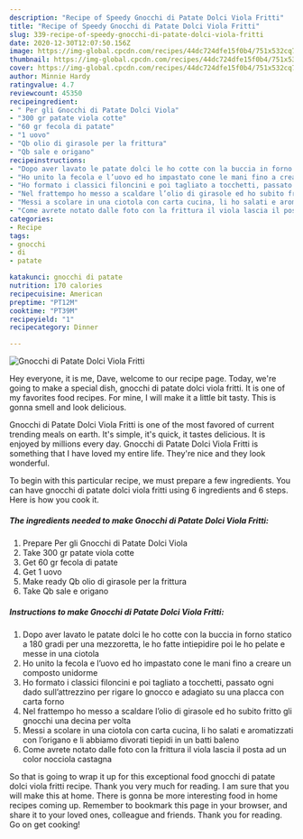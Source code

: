 ```yaml
---
description: "Recipe of Speedy Gnocchi di Patate Dolci Viola Fritti"
title: "Recipe of Speedy Gnocchi di Patate Dolci Viola Fritti"
slug: 339-recipe-of-speedy-gnocchi-di-patate-dolci-viola-fritti
date: 2020-12-30T12:07:50.156Z
image: https://img-global.cpcdn.com/recipes/44dc724dfe15f0b4/751x532cq70/gnocchi-di-patate-dolci-viola-fritti-recipe-main-photo.jpg
thumbnail: https://img-global.cpcdn.com/recipes/44dc724dfe15f0b4/751x532cq70/gnocchi-di-patate-dolci-viola-fritti-recipe-main-photo.jpg
cover: https://img-global.cpcdn.com/recipes/44dc724dfe15f0b4/751x532cq70/gnocchi-di-patate-dolci-viola-fritti-recipe-main-photo.jpg
author: Minnie Hardy
ratingvalue: 4.7
reviewcount: 45350
recipeingredient:
- " Per gli Gnocchi di Patate Dolci Viola"
- "300 gr patate viola cotte"
- "60 gr fecola di patate"
- "1 uovo"
- "Qb olio di girasole per la frittura"
- "Qb sale e origano"
recipeinstructions:
- "Dopo aver lavato le patate dolci le ho cotte con la buccia in forno statico a 180 gradi per una mezzoretta, le ho fatte intiepidire poi le ho pelate e messe in una ciotola"
- "Ho unito la fecola e l’uovo ed ho impastato cone le mani fino a creare un composto unidorme"
- "Ho formato i classici filoncini e poi tagliato a tocchetti, passato ogni dado sull’attrezzino per rigare lo gnocco e adagiato su una placca con carta forno"
- "Nel frattempo ho messo a scaldare l’olio di girasole ed ho subito fritto gli gnocchi una decina per volta"
- "Messi a scolare in una ciotola con carta cucina, li ho salati e aromatizzati con l’origano e li abbiamo divorati tiepidi in un batti baleno"
- "Come avrete notato dalle foto con la frittura il viola lascia il posta ad un color nocciola castagna"
categories:
- Recipe
tags:
- gnocchi
- di
- patate

katakunci: gnocchi di patate 
nutrition: 170 calories
recipecuisine: American
preptime: "PT12M"
cooktime: "PT39M"
recipeyield: "1"
recipecategory: Dinner

---
```



![Gnocchi di Patate Dolci Viola Fritti](https://img-global.cpcdn.com/recipes/44dc724dfe15f0b4/751x532cq70/gnocchi-di-patate-dolci-viola-fritti-recipe-main-photo.jpg)

Hey everyone, it is me, Dave, welcome to our recipe page. Today, we're going to make a special dish, gnocchi di patate dolci viola fritti. It is one of my favorites food recipes. For mine, I will make it a little bit tasty. This is gonna smell and look delicious.

Gnocchi di Patate Dolci Viola Fritti is one of the most favored of current trending meals on earth. It's simple, it's quick, it tastes delicious. It is enjoyed by millions every day. Gnocchi di Patate Dolci Viola Fritti is something that I have loved my entire life. They're nice and they look wonderful.




To begin with this particular recipe, we must prepare a few ingredients. You can have gnocchi di patate dolci viola fritti using 6 ingredients and 6 steps. Here is how you cook it.

<!--inarticleads1-->

##### The ingredients needed to make Gnocchi di Patate Dolci Viola Fritti:

1. Prepare  Per gli Gnocchi di Patate Dolci Viola
1. Take 300 gr patate viola cotte
1. Get 60 gr fecola di patate
1. Get 1 uovo
1. Make ready Qb olio di girasole per la frittura
1. Take Qb sale e origano




<!--inarticleads2-->

##### Instructions to make Gnocchi di Patate Dolci Viola Fritti:

1. Dopo aver lavato le patate dolci le ho cotte con la buccia in forno statico a 180 gradi per una mezzoretta, le ho fatte intiepidire poi le ho pelate e messe in una ciotola
1. Ho unito la fecola e l’uovo ed ho impastato cone le mani fino a creare un composto unidorme
1. Ho formato i classici filoncini e poi tagliato a tocchetti, passato ogni dado sull’attrezzino per rigare lo gnocco e adagiato su una placca con carta forno
1. Nel frattempo ho messo a scaldare l’olio di girasole ed ho subito fritto gli gnocchi una decina per volta
1. Messi a scolare in una ciotola con carta cucina, li ho salati e aromatizzati con l’origano e li abbiamo divorati tiepidi in un batti baleno
1. Come avrete notato dalle foto con la frittura il viola lascia il posta ad un color nocciola castagna




So that is going to wrap it up for this exceptional food gnocchi di patate dolci viola fritti recipe. Thank you very much for reading. I am sure that you will make this at home. There is gonna be more interesting food in home recipes coming up. Remember to bookmark this page in your browser, and share it to your loved ones, colleague and friends. Thank you for reading. Go on get cooking!
